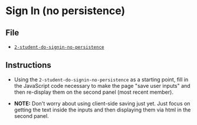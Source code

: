 # Sign In (no persistence)

## File

* [`2-student-do-signin-no-persistence`](Unsolved/2-student-do-signin-no-persistence.html)

## Instructions

* Using the `2-student-do-signin-no-persistence` as a starting point, fill in the JavaScript code necessary to make the page "save user inputs" and then re-display them on the second panel (most recent member).

* **NOTE:** Don't worry about using client-side saving just yet. Just focus on getting the text inside the inputs and then displaying them via html in the second panel.
